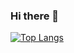 ### Hi there 👋

[![Top Langs](https://github-readme-stats.vercel.app/api/top-langs/?username=Makeavel&layout=compact)](https://github.com/anuraghazra/github-readme-stats)
<!--
**Makeavel/Makeavel** is a ✨ _special_ ✨ repository because its `README.md` (this file) appears on your GitHub profile.

Here are some ideas to get you started:

- 🔭 I’m currently working on ...
- 🌱 I’m currently learning ...
- 👯 I’m looking to collaborate on ...
- 🤔 I’m looking for help with ...
- 💬 Ask me about ...
- 📫 How to reach me: ...
- 😄 Pronouns: ...
- ⚡ Fun fact: ...
-->
